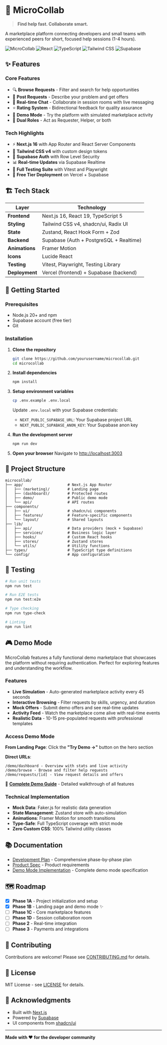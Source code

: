 # 🧩 MicroCollab

> **Find help fast. Collaborate smart.**

A marketplace platform connecting developers and small teams with experienced peers for short, focused help sessions (1-4 hours).

![MicroCollab](https://img.shields.io/badge/Next.js-16.0-black?style=for-the-badge&logo=next.js)
![React](https://img.shields.io/badge/React-19.2-blue?style=for-the-badge&logo=react)
![TypeScript](https://img.shields.io/badge/TypeScript-5-blue?style=for-the-badge&logo=typescript)
![Tailwind CSS](https://img.shields.io/badge/Tailwind-4-38B2AC?style=for-the-badge&logo=tailwind-css)
![Supabase](https://img.shields.io/badge/Supabase-Latest-3ECF8E?style=for-the-badge&logo=supabase)

## ✨ Features

### Core Features
- 🔍 **Browse Requests** - Filter and search for help opportunities
- 📝 **Post Requests** - Describe your problem and get offers
- 💬 **Real-time Chat** - Collaborate in session rooms with live messaging
- ⭐ **Rating System** - Bidirectional feedback for quality assurance
- 🎯 **Demo Mode** - Try the platform with simulated marketplace activity
- 👥 **Dual Roles** - Act as Requester, Helper, or both

### Tech Highlights
- ⚡ **Next.js 16** with App Router and React Server Components
- 🎨 **Tailwind CSS v4** with custom design tokens
- 🔐 **Supabase Auth** with Row Level Security
- 📊 **Real-time Updates** via Supabase Realtime
- 🧪 **Full Testing Suite** with Vitest and Playwright
- 🚀 **Free Tier Deployment** on Vercel + Supabase

## 🏗️ Tech Stack

| Layer | Technology |
|-------|------------|
| **Frontend** | Next.js 16, React 19, TypeScript 5 |
| **Styling** | Tailwind CSS v4, shadcn/ui, Radix UI |
| **State** | Zustand, React Hook Form + Zod |
| **Backend** | Supabase (Auth + PostgreSQL + Realtime) |
| **Animations** | Framer Motion |
| **Icons** | Lucide React |
| **Testing** | Vitest, Playwright, Testing Library |
| **Deployment** | Vercel (frontend) + Supabase (backend) |

## 🚀 Getting Started

### Prerequisites
- Node.js 20+ and npm
- Supabase account (free tier)
- Git

### Installation

1. **Clone the repository**
   ```bash
   git clone https://github.com/yourusername/microcollab.git
   cd microcollab
   ```

2. **Install dependencies**
   ```bash
   npm install
   ```

3. **Setup environment variables**
   ```bash
   cp .env.example .env.local
   ```

   Update `.env.local` with your Supabase credentials:
   - `NEXT_PUBLIC_SUPABASE_URL`: Your Supabase project URL
   - `NEXT_PUBLIC_SUPABASE_ANON_KEY`: Your Supabase anon key

4. **Run the development server**
   ```bash
   npm run dev
   ```

5. **Open your browser**
   Navigate to [http://localhost:3003](http://localhost:3003)

## 📁 Project Structure

```
microcollab/
├── app/                    # Next.js App Router
│   ├── (marketing)/        # Landing page
│   ├── (dashboard)/        # Protected routes
│   ├── demo/               # Public demo mode
│   └── api/                # API routes
├── components/
│   ├── ui/                 # shadcn/ui components
│   ├── features/           # Feature-specific components
│   └── layout/             # Shared layouts
├── lib/
│   ├── api/                # Data providers (mock + Supabase)
│   ├── services/           # Business logic layer
│   ├── hooks/              # Custom React hooks
│   ├── stores/             # Zustand stores
│   └── utils/              # Utility functions
├── types/                  # TypeScript type definitions
└── config/                 # App configuration
```

## 🧪 Testing

```bash
# Run unit tests
npm run test

# Run E2E tests
npm run test:e2e

# Type checking
npm run type-check

# Linting
npm run lint
```

## 🎮 Demo Mode

MicroCollab features a fully functional demo marketplace that showcases the platform without requiring authentication. Perfect for exploring features and understanding the workflow.

### Features
- **Live Simulation** - Auto-generated marketplace activity every 45 seconds
- **Interactive Browsing** - Filter requests by skills, urgency, and duration
- **Mock Offers** - Submit demo offers and see real-time updates
- **Activity Feed** - Watch the marketplace come alive with real-time events
- **Realistic Data** - 10-15 pre-populated requests with professional templates

### Access Demo Mode

**From Landing Page**: Click the **"Try Demo →"** button on the hero section

**Direct URLs**:
```
/demo/dashboard - Overview with stats and live activity
/demo/browse - Browse and filter help requests
/demo/requests/[id] - View request details and offers
```

📖 **[Complete Demo Guide](./DEMO_QUICKSTART.md)** - Detailed walkthrough of all features

### Technical Implementation
- **Mock Data**: Faker.js for realistic data generation
- **State Management**: Zustand store with auto-simulation
- **Animations**: Framer Motion for smooth transitions
- **Type-Safe**: Full TypeScript coverage with strict mode
- **Zero Custom CSS**: 100% Tailwind utility classes

## 📚 Documentation

- [Development Plan](./MicroCollabPlan.md) - Comprehensive phase-by-phase plan
- [Product Spec](./microcollab_product_spec_v_1.md) - Product requirements
- [Demo Mode Implementation](./DEMO_MODE_IMPL.md) - Complete demo mode specification

## 🗺️ Roadmap

- [x] **Phase 1A** - Project initialization and setup
- [x] **Phase 1B** - Landing page and demo mode ✨
- [ ] **Phase 1C** - Core marketplace features
- [ ] **Phase 1D** - Session collaboration room
- [ ] **Phase 2** - Real-time integration
- [ ] **Phase 3** - Payments and integrations

## 🤝 Contributing

Contributions are welcome! Please see [CONTRIBUTING.md](./CONTRIBUTING.md) for details.

## 📄 License

MIT License - see [LICENSE](./LICENSE) for details.

## 🙏 Acknowledgments

- Built with [Next.js](https://nextjs.org/)
- Powered by [Supabase](https://supabase.com/)
- UI components from [shadcn/ui](https://ui.shadcn.com/)

---

**Made with ❤️ for the developer community**
